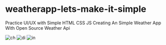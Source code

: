 # weatherapp-lets-make-it-simple
Practice UI/UX with Simple HTML CSS JS Creating An Simple Weather App With Open Source Weather Api

![ch](https://user-images.githubusercontent.com/107635975/219375904-15bc373c-eca5-4d5e-b495-7d5fa7647fa4.png)
![di](https://user-images.githubusercontent.com/107635975/219375908-89595f56-6c02-41b8-acfb-f18bddc11dc9.png)
![in](https://user-images.githubusercontent.com/107635975/219375913-5abe6370-ae65-4045-8bea-4ccc09d6b25b.png)
